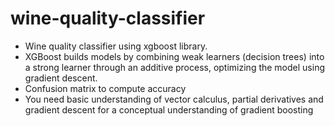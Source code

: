 # wine-quality-classifier

- Wine quality classifier using xgboost library.
- XGBoost builds models by combining weak learners (decision trees) into a strong learner through an additive process, optimizing the model using gradient descent.
- Confusion matrix to compute accuracy
- You need basic understanding of vector calculus, partial derivatives and gradient descent for a conceptual understanding of gradient boosting
